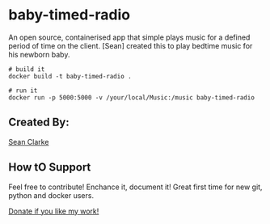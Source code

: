 # baby-timed-radio

An open source, containerised app that simple plays music for a defined period of time on the client.  [Sean] created this to play bedtime music for his newborn baby.  

```
# build it
docker build -t baby-timed-radio .

# run it
docker run -p 5000:5000 -v /your/local/Music:/music baby-timed-radio
```

## Created By: 
[Sean Clarke](https://seanland.ca)

## How tO Support
Feel free to contribute!  Enchance it, document it! Great first time for new git, python and docker users. 

[Donate if you like my work!](https://ko-fi.com/seanland)